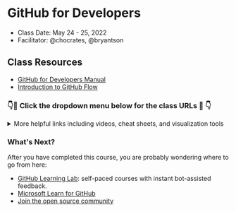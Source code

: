 # GitHub for Developers

-   Class Date: May 24 - 25, 2022
-   Facilitator: @chocrates, @bryantson

## Class Resources

-   [GitHub for Developers Manual](https://githubtraining.github.io/training-manual/#/)
-   [Introduction to GitHub Flow](https://guides.github.com/introduction/flow/)

### 👇🔗 Click the dropdown menu below for the class URLs 🔗 👇

<details>

<summary>More helpful links including videos, cheat sheets, and visualization tools</summary>

#### Git

-   [Git Cheat Sheet](https://github.github.com/training-kit/downloads/github-git-cheat-sheet.pdf)
-   [git-scm](https://git-scm.com)
-   [Git Katas](https://github.com/praqma-training/gitkatas)
-   [Git Aliases](https://haacked.com/archive/2014/07/28/github-flow-aliases/)
-   [Visuals of Helpful Git Commands](https://dev.to/lydiahallie/cs-visualized-useful-git-commands-37p1)

#### Review materials & visualization

-   [Review videos](https://www.youtube.com/playlist?list=PLg7s6cbtAD16Pgp6WIVfX4VsGI-xyWkMz)
-   [GitSchool - Visualizing Git](http://git-school.github.io/visualizing-git/)
-   [Visualizing Git Concepts with D3](https://onlywei.github.io/explain-git-with-d3/)
-   [Git Viz](https://peleke.github.io/git-viz/)
-   [Git Graph Extension for VS Code](https://marketplace.visualstudio.com/items?itemName=mhutchie.git-graph)
-   [LearnGitBranching](http://learngitbranching.js.org/?NODEMO)

#### GitHub Documentation and Help

-   [GitHub Webcasts](https://resources.github.com/webcasts/)
-   [Authentication Troubleshooting Guide](https://help.github.com/categories/authenticating-to-github/)
-   [GitHub Help Documentation](https://help.github.com/)
-   [GitHub Enterprise Documentation](https://help.github.com/enterprise/)
-   [Enterprise Support](https://enterprise.github.com/support)

#### Git and IDEs Webcasts

-   [GitHub and Visual Studio](https://resources.github.com/webcasts/GitHub-and-Visual-Studio/)
-   [GitHub and IntelliJ IDEs](https://resources.github.com/webcasts/GitHub-and-Intellij-IDEs/)
-   [GitHub and Atom.io](https://resources.github.com/webcasts/GitHub-and-Atom/)
-   [GitHub and Xcode](https://resources.github.com/webcasts/GitHub-and-Xcode/)
-   [GitHub and Eclipse](https://resources.github.com/webcasts/GitHub-and-Eclipse/)
-   [GitHub and GitHub Desktop](https://resources.github.com/webcasts/GitHub-and-GitHub-desktop/)
-   [GitHub and GitKraken](https://youtu.be/awzPi1XLPnU)

</details>

### What's Next?

After you have completed this course, you are probably wondering where to go from here:

-   [GitHub Learning Lab](https://lab.github.com/): self-paced courses with instant bot-assisted feedback.
-   [Microsoft Learn for GitHub](https://docs.microsoft.com/en-us/learn/github/)
-   [Join the open source community](https://github.com/open-source)


